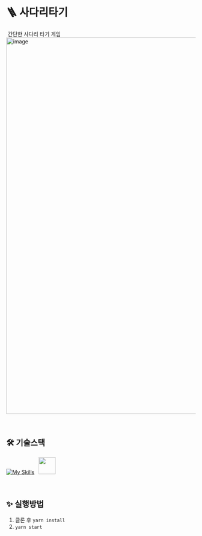 # 🪜 사다리타기

&nbsp;간단한 사다리 타기 게임
<img width="1000" alt="image" src="https://github.com/JHYOOOOON/Oneul/assets/50460114/59d78587-21c0-4d85-96a6-48c9a89a2e98">

<br/>

## 🛠️ 기술스택

[![My Skills](https://skillicons.dev/icons?i=react,ts,styledcomponents)](https://skillicons.dev) <img src="https://storage.googleapis.com/candycode/jotai/jotai-mascot.png" height="45px" style="margin-left: 7px">

<br/>

## ✨ 실행방법

1. 클론 후 `yarn install`
2. `yarn start`
